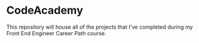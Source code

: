 # CodeAcademy

This repository will house all of the projects that I've completed during my Front End Engineer Career Path course. 
